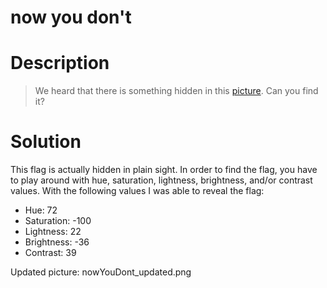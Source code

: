 # now you don't
# Description
>We heard that there is something hidden in this
>[picture](https://2018shell.picoctf.com/static/f518f4ed24443251697079e17a17e93a/nowYouDont.png). Can you find it?
# Solution
This flag is actually hidden in plain sight. In order to find the flag, you have
to play around with hue, saturation, lightness, brightness, and/or contrast
values. With the following values I was able to reveal the flag:
* Hue: 72
* Saturation: -100
* Lightness: 22
* Brightness: -36
* Contrast: 39

Updated picture: nowYouDont_updated.png

